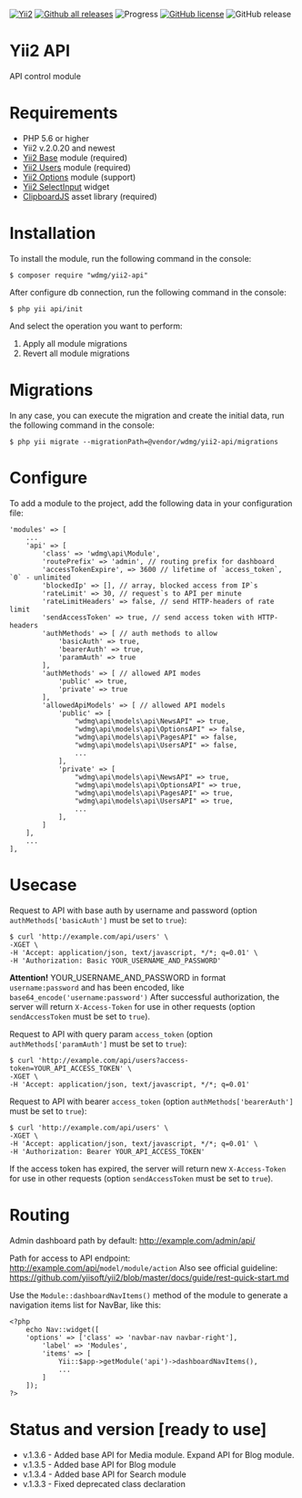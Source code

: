 [![Yii2](https://img.shields.io/badge/required-Yii2_v2.0.20-blue.svg)](https://packagist.org/packages/yiisoft/yii2)
[![Github all releases](https://img.shields.io/github/downloads/wdmg/yii2-api/total.svg)](https://GitHub.com/wdmg/yii2-api/releases/)
![Progress](https://img.shields.io/badge/progress-ready_to_use-green.svg)
[![GitHub license](https://img.shields.io/github/license/wdmg/yii2-api.svg)](https://github.com/wdmg/yii2-api/blob/master/LICENSE)
![GitHub release](https://img.shields.io/github/release/wdmg/yii2-api/all.svg)

# Yii2 API
API control module

# Requirements 
* PHP 5.6 or higher
* Yii2 v.2.0.20 and newest
* [Yii2 Base](https://github.com/wdmg/yii2-base) module (required)
* [Yii2 Users](https://github.com/wdmg/yii2-users) module (required)
* [Yii2 Options](https://github.com/wdmg/yii2-options) module (support)
* [Yii2 SelectInput](https://github.com/wdmg/yii2-selectinput) widget
* [ClipboardJS](https://github.com/zenorocha/clipboard.js) asset library (required)

# Installation
To install the module, run the following command in the console:

`$ composer require "wdmg/yii2-api"`

After configure db connection, run the following command in the console:

`$ php yii api/init`

And select the operation you want to perform:
  1) Apply all module migrations
  2) Revert all module migrations

# Migrations
In any case, you can execute the migration and create the initial data, run the following command in the console:

`$ php yii migrate --migrationPath=@vendor/wdmg/yii2-api/migrations`

# Configure
To add a module to the project, add the following data in your configuration file:

    'modules' => [
        ...
        'api' => [
            'class' => 'wdmg\api\Module',
            'routePrefix' => 'admin', // routing prefix for dashboard
            'accessTokenExpire', => 3600 // lifetime of `access_token`, `0` - unlimited
            'blockedIp' => [], // array, blocked access from IP`s
            'rateLimit' => 30, // request`s to API per minute
            'rateLimitHeaders' => false, // send HTTP-headers of rate limit
            'sendAccessToken' => true, // send access token with HTTP-headers
            'authMethods' => [ // auth methods to allow
                'basicAuth' => true,
                'bearerAuth' => true,
                'paramAuth' => true
            ],
            'authMethods' => [ // allowed API modes
                'public' => true,
                'private' => true
            ],
            'allowedApiModels' => [ // allowed API models
                'public' => [
                    "wdmg\api\models\api\NewsAPI" => true,
                    "wdmg\api\models\api\OptionsAPI" => false,
                    "wdmg\api\models\api\PagesAPI" => false,
                    "wdmg\api\models\api\UsersAPI" => false,
                    ...
                ],
                'private' => [
                    "wdmg\api\models\api\NewsAPI" => true,
                    "wdmg\api\models\api\OptionsAPI" => true,
                    "wdmg\api\models\api\PagesAPI" => true,
                    "wdmg\api\models\api\UsersAPI" => true,
                    ...
                ],
            ]
        ],
        ...
    ],

# Usecase

Request to API with base auth by username and password (option `authMethods['basicAuth']` must be set to `true`):

    $ curl 'http://example.com/api/users' \
    -XGET \
    -H 'Accept: application/json, text/javascript, */*; q=0.01' \
    -H 'Authorization: Basic YOUR_USERNAME_AND_PASSWORD'
    
<b>Attention!</b> YOUR_USERNAME_AND_PASSWORD in format `username:password` and has been encoded, like `base64_encode('username:password')`
After successful authorization, the server will return `X-Access-Token` for use in other requests (option `sendAccessToken` must be set to `true`).


Request to API with query param `access_token` (option `authMethods['paramAuth']` must be set to `true`):

    $ curl 'http://example.com/api/users?access-token=YOUR_API_ACCESS_TOKEN' \
    -XGET \
    -H 'Accept: application/json, text/javascript, */*; q=0.01'

Request to API with bearer `access_token` (option `authMethods['bearerAuth']` must be set to `true`):

    $ curl 'http://example.com/api/users' \
    -XGET \
    -H 'Accept: application/json, text/javascript, */*; q=0.01' \
    -H 'Authorization: Bearer YOUR_API_ACCESS_TOKEN'

If the access token has expired, the server will return new `X-Access-Token` for use in other requests (option `sendAccessToken` must be set to `true`).

# Routing

Admin dashboard path by default: http://example.com/admin/api/

Path for access to API endpoint: http://example.com/api/<code>model/module/action</code>
Also see official guideline: https://github.com/yiisoft/yii2/blob/master/docs/guide/rest-quick-start.md

Use the `Module::dashboardNavItems()` method of the module to generate a navigation items list for NavBar, like this:

    <?php
        echo Nav::widget([
        'options' => ['class' => 'navbar-nav navbar-right'],
            'label' => 'Modules',
            'items' => [
                Yii::$app->getModule('api')->dashboardNavItems(),
                ...
            ]
        ]);
    ?>

# Status and version [ready to use]
* v.1.3.6 - Added base API for Media module. Expand API for Blog module.
* v.1.3.5 - Added base API for Blog module
* v.1.3.4 - Added base API for Search module
* v.1.3.3 - Fixed deprecated class declaration